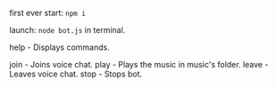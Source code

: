 first ever start:
`npm i`

launch:
`node bot.js` in terminal.

help - Displays commands.

join - Joins voice chat.
play - Plays the music in music's folder.
leave - Leaves voice chat.
stop - Stops bot.
